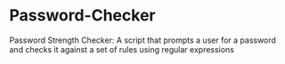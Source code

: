 # Password-Checker
Password Strength Checker: A script that prompts a user for a password and checks it against a set of rules using regular expressions
